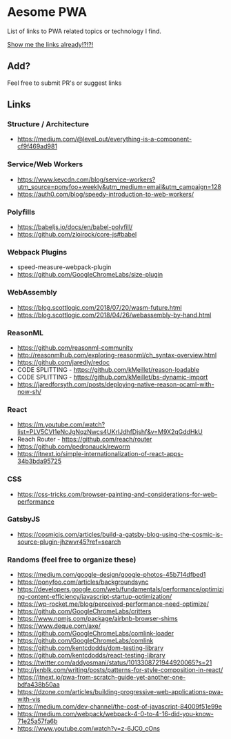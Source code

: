 # Aesome PWA
List of links to PWA related topics or technology I find.

[Show me the links already!?!?!](#links)

## Add?
Feel free to submit PR's or suggest links

## Links

### Structure / Architecture
* https://medium.com/@level_out/everything-is-a-component-cf9f469ad981

### Service/Web Workers
* https://www.keycdn.com/blog/service-workers?utm_source=ponyfoo+weekly&utm_medium=email&utm_campaign=128
* https://auth0.com/blog/speedy-introduction-to-web-workers/

### Polyfills
* https://babeljs.io/docs/en/babel-polyfill/
* https://github.com/zloirock/core-js#babel

### Webpack Plugins
* speed-measure-webpack-plugin
* https://github.com/GoogleChromeLabs/size-plugin

### WebAssembly
* https://blog.scottlogic.com/2018/07/20/wasm-future.html
* https://blog.scottlogic.com/2018/04/26/webassembly-by-hand.html

### ReasonML
* https://github.com/reasonml-community
* http://reasonmlhub.com/exploring-reasonml/ch_syntax-overview.html
* https://github.com/jaredly/redoc
* CODE SPLITTING - https://github.com/kMeillet/reason-loadable
* CODE SPLITTING - https://github.com/kMeillet/bs-dynamic-import
* https://jaredforsyth.com/posts/deploying-native-reason-ocaml-with-now-sh/

### React
* https://m.youtube.com/watch?list=PLV5CVI1eNcJgNqzNwcs4UKrlJdhfDjshf&v=M9X2qGddHkU
* Reach Router - https://github.com/reach/router
* https://github.com/pedronauck/reworm
* https://itnext.io/simple-internationalization-of-react-apps-34b3bda95725

### CSS
* https://css-tricks.com/browser-painting-and-considerations-for-web-performance

### GatsbyJS
* https://cosmicjs.com/articles/build-a-gatsby-blog-using-the-cosmic-js-source-plugin-jhzwvr45?ref=search

### Randoms (feel free to organize these)
* https://medium.com/google-design/google-photos-45b714dfbed1
* https://ponyfoo.com/articles/backgroundsync
* https://developers.google.com/web/fundamentals/performance/optimizing-content-efficiency/javascript-startup-optimization/
* https://wp-rocket.me/blog/perceived-performance-need-optimize/
* https://github.com/GoogleChromeLabs/critters
* https://www.npmjs.com/package/airbnb-browser-shims
* https://www.deque.com/axe/
* https://github.com/GoogleChromeLabs/comlink-loader
* https://github.com/GoogleChromeLabs/comlink
* https://github.com/kentcdodds/dom-testing-library
* https://github.com/kentcdodds/react-testing-library
* https://twitter.com/addyosmani/status/1013308721944920065?s=21
* http://jxnblk.com/writing/posts/patterns-for-style-composition-in-react/
* https://itnext.io/pwa-from-scratch-guide-yet-another-one-bdfa438b50aa
* https://dzone.com/articles/building-progressive-web-applications-pwa-with-vis
* https://medium.com/dev-channel/the-cost-of-javascript-84009f51e99e
* https://medium.com/webpack/webpack-4-0-to-4-16-did-you-know-71e25a57fa6b
* https://www.youtube.com/watch?v=z-6JC0_cOns
